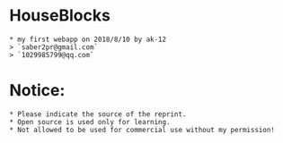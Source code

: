 # HouseBlocks
	* my first webapp on 2018/8/10 by ak-12
	> `saber2pr@gmail.com`
	> `1029985799@qq.com`

# Notice:
	* Please indicate the source of the reprint.
	* Open source is used only for learning.
	* Not allowed to be used for commercial use without my permission!
